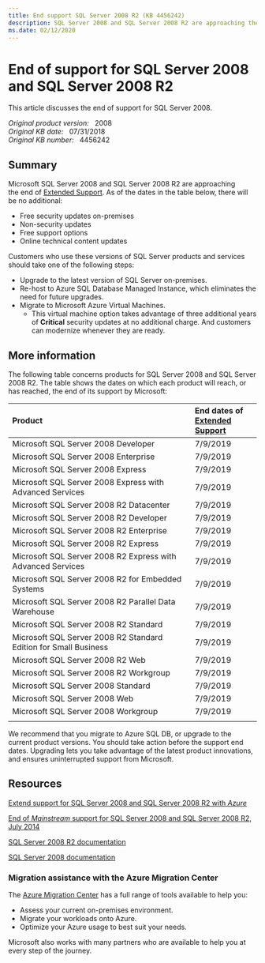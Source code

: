```yaml
---
title: End support SQL Server 2008 R2 (KB 4456242)
description: SQL Server 2008 and SQL Server 2008 R2 are approaching the end of their support life cycle.
ms.date: 02/12/2020
---
```

# End of support for SQL Server 2008 and SQL Server 2008 R2

This article discusses the end of support for SQL Server 2008.

_Original product version:_ &nbsp; 2008  
_Original KB date:_ &nbsp; 07/31/2018  
_Original KB number:_ &nbsp; 4456242

## Summary

Microsoft SQL Server 2008 and SQL Server 2008 R2 are approaching the end of [Extended Support](https://support.microsoft.com/lifecycle). As of the dates in the table below, there will be no additional:

- Free security updates on-premises
- Non-security updates
- Free support options
- Online technical content updates

Customers who use these versions of SQL Server products and services should take one of the following steps:

- Upgrade to the latest version of SQL Server on-premises.
- Re-host to Azure SQL Database Managed Instance, which eliminates the need for future upgrades.
- Migrate to Microsoft Azure Virtual Machines.
  - This virtual machine option takes advantage of three additional years of **Critical** security updates at no additional charge. And customers can modernize whenever they are ready.

## More information

The following table concerns products for SQL Server 2008 and SQL Server 2008 R2. The table shows the dates on which each product will reach, or has reached, the end of its support by Microsoft:

| Product | End dates of <br/>[Extended Support](https://support.microsoft.com/help/14085) |
| :------ | :----------------------------------------------------------------------------- |
| Microsoft SQL Server 2008 Developer     | 7/9/2019 |
| Microsoft SQL Server 2008 Enterprise    | 7/9/2019 |
| Microsoft SQL Server 2008 Express       | 7/9/2019 |
| Microsoft SQL Server 2008 Express with Advanced Services         | 7/9/2019 |
| Microsoft SQL Server 2008 R2 Datacenter | 7/9/2019 |
| Microsoft SQL Server 2008 R2 Developer  | 7/9/2019 |
| Microsoft SQL Server 2008 R2 Enterprise | 7/9/2019 |
| Microsoft SQL Server 2008 R2 Express    | 7/9/2019 |
| Microsoft SQL Server 2008 R2 Express with Advanced Services      | 7/9/2019 |
| Microsoft SQL Server 2008 R2 for Embedded Systems                | 7/9/2019 |
| Microsoft SQL Server 2008 R2 Parallel Data Warehouse             | 7/9/2019 |
| Microsoft SQL Server 2008 R2 Standard   | 7/9/2019 |
| Microsoft SQL Server 2008 R2 Standard Edition for Small Business | 7/9/2019 |
| Microsoft SQL Server 2008 R2 Web        | 7/9/2019 |
| Microsoft SQL Server 2008 R2 Workgroup  | 7/9/2019 |
| Microsoft SQL Server 2008 Standard      | 7/9/2019 |
| Microsoft SQL Server 2008 Web           | 7/9/2019 |
| Microsoft SQL Server 2008 Workgroup     | 7/9/2019 |
|||

We recommend that you migrate to Azure SQL DB, or upgrade to the current product versions. You should take action before the support end dates. Upgrading lets you take advantage of the latest product innovations, and ensures uninterrupted support from Microsoft.

## Resources

<!--
[SQL Server 2008 and 2008 R2 EOS Site](https://www.microsoft.com/sql-server/sql-server-2008)
Gone. Merely redirects to generic Hub page...
https://docs.microsoft.com/sql/?view=sql-server-ver15
-->

[Extend support for SQL Server 2008 and SQL Server 2008 R2 with _Azure_](https://docs.microsoft.com/azure/virtual-machines/windows/sql/virtual-machines-windows-sql-server-2008-eos-extend-support)

[End of _Mainstream_ support for SQL Server 2008 and SQL Server 2008 R2, July 2014](https://docs.microsoft.com/archive/blogs/sqlreleaseservices/end-of-mainstream-support-for-sql-server-2008-and-sql-server-2008-r2)

[SQL Server 2008 R2 documentation](https://docs.microsoft.com/previous-versions/sql/sql-server-2008-r2/ms130214%28v=sql.105%29)

[SQL Server 2008 documentation](https://docs.microsoft.com/previous-versions/sql/sql-server-2008/ms130214%28v=sql.100%29)

### Migration assistance with the Azure Migration Center

The [Azure Migration Center](https://azure.microsoft.com/migration/) has a full range of tools available to help you:

- Assess your current on-premises environment.
- Migrate your workloads onto Azure.
- Optimize your Azure usage to best suit your needs.

Microsoft also works with many partners who are available to help you at every step of the journey.

<!--
ORIGINAL HTTPS URL WAS...
https://support.microsoft.com/help/4456242/end-of-support-for-sql-server-2008-and-sql-server-2008-r2
-->
